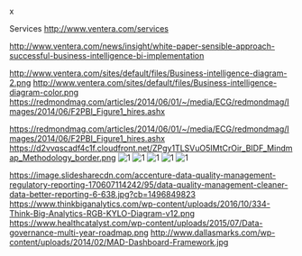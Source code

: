 x

Services
http://www.ventera.com/services

http://www.ventera.com/news/insight/white-paper-sensible-approach-successful-business-intelligence-bi-implementation

http://www.ventera.com/sites/default/files/Business-intelligence-diagram-2.png
http://www.ventera.com/sites/default/files/Business-intelligence-diagram-color.png
https://redmondmag.com/articles/2014/06/01/~/media/ECG/redmondmag/Images/2014/06/F2PBI_Figure1_hires.ashx

https://redmondmag.com/articles/2014/06/01/~/media/ECG/redmondmag/Images/2014/06/F2PBI_Figure1_hires.ashx
https://d2vvqscadf4c1f.cloudfront.net/ZPgy1TLSVuO5IMtCrOir_BIDF_Mindmap_Methodology_border.png
![1](http://www.lucidtechsol.com/wp-content/uploads/2014/11/Lucid-Dashboard-Framework1.jpg)
![1](https://image.slidesharecdn.com/customersegmentationapproach-130822222026-phpapp01/95/customer-segmentation-approach-3-638.jpg?cb=1387987157)
![1](http://www.ventera.com/sites/default/files/Business-intelligence-diagram-2.png)
![1](https://image.slidesharecdn.com/automationwebinar-wso2testautomationframework1-130501113914-phpapp02/95/wso2-test-automation-framework-approach-and-adoption-15-638.jpg?cb=1367408760)
![1](https://www.researchgate.net/profile/Florian_Pinel/publication/224678264/figure/fig1/AS:302892436213778@1449226592968/Figure-1-Model-driven-Dashboard-Framework-Even-though-we-use-UML-for-all-the-modeling.png)


https://image.slidesharecdn.com/accenture-data-quality-management-regulatory-reporting-170607114242/95/data-quality-management-cleaner-data-better-reporting-6-638.jpg?cb=1496849823
https://www.thinkbiganalytics.com/wp-content/uploads/2016/10/334-Think-Big-Analytics-RGB-KYLO-Diagram-v12.png
https://www.healthcatalyst.com/wp-content/uploads/2015/07/Data-governance-multi-year-roadmap.png
http://www.dallasmarks.com/wp-content/uploads/2014/02/MAD-Dashboard-Framework.jpg
